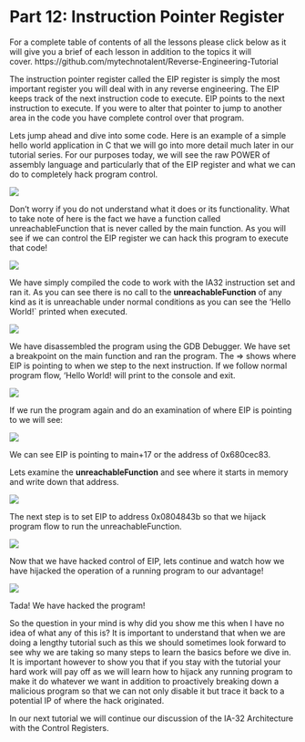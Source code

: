<h1>Part 12: Instruction Pointer Register</h1><p>For a complete table of contents of all the lessons please click below as it will give you a brief of each lesson in addition to the topics it will cover. https://github.com/mytechnotalent/Reverse-Engineering-Tutorial</p><p>The instruction pointer register called the EIP register is simply the most important register you will deal with in any reverse engineering. The EIP keeps track of the next instruction code to execute. EIP points to the next instruction to execute. If you were to alter that pointer to jump to another area in the code you have complete control over that program.</p><p>Lets jump ahead and dive into some code. Here is an example of a simple hello world application in C that we will go into more detail much later in our tutorial series. For our purposes today, we will see the raw POWER of assembly language and particularly that of the EIP register and what we can do to completely hack program control.</p><div class="slate-resizable-image-embed slate-image-embed__resize-full-width"><img src="https://media-exp1.licdn.com/dms/image/C4E12AQEDCZIbPvlM6Q/article-inline_image-shrink_1000_1488/0/1520174518917?e=1614211200&amp;v=beta&amp;t=07B0EY165LkweyWJZB2ct8FW3r0ETalayhG2ZSIrKlI"/></div><p>Don’t worry if you do not understand what it does or its functionality. What to take note of here is the fact we have a function called unreachableFunction that is never called by the main function. As you will see if we can control the EIP register we can hack this program to execute that code!</p><div class="slate-resizable-image-embed slate-image-embed__resize-full-width"><img src="https://media-exp1.licdn.com/dms/image/C4E12AQF6mPq9TMqhDg/article-inline_image-shrink_1000_1488/0/1520572373327?e=1614211200&amp;v=beta&amp;t=FvHX3g2Zv-ch3PIQxHyjbo0krsuGzLbeSINHumrcTc8"/></div><p>We have simply compiled the code to work with the IA32 instruction set and ran it. As you can see there is no call to the <strong>unreachableFunction</strong> of any kind as it is unreachable under normal conditions as you can see the ‘Hello World!` printed when executed.</p><div class="slate-resizable-image-embed slate-image-embed__resize-full-width"><img src="https://media-exp1.licdn.com/dms/image/C4E12AQHvahrBJ0Ko0A/article-inline_image-shrink_1000_1488/0/1520572374855?e=1614211200&amp;v=beta&amp;t=kCBjRd7HqYYPg15uZ-gkhKMijvrY95eERkhIR_vpe8M"/></div><p>We have disassembled the program using the GDB Debugger. We have set a breakpoint on the main function and ran the program. The =&gt; shows where EIP is pointing to when we step to the next instruction. If we follow normal program flow, ‘Hello World! will print to the console and exit. </p><div class="slate-resizable-image-embed slate-image-embed__resize-full-width"><img src="https://media-exp1.licdn.com/dms/image/C4E12AQHT27T0NZGVsA/article-inline_image-shrink_1000_1488/0/1520191047777?e=1614211200&amp;v=beta&amp;t=Fifjr-TJWKmA0Vma9zJpvE9l-CLk3MGIl4B10c3lnUM"/></div><p>If we run the program again and do an examination of where EIP is pointing to we will see:</p><div class="slate-resizable-image-embed slate-image-embed__resize-full-width"><img src="https://media-exp1.licdn.com/dms/image/C4E12AQFMP7_nSU1ZMA/article-inline_image-shrink_1000_1488/0/1520173635003?e=1614211200&amp;v=beta&amp;t=BZImr0rySllsjvKJVwgaHp3HFKPe_3TJJpjnEYLKyZ0"/></div><p>We can see EIP is pointing to main+17 or the address of 0x680cec83.</p><p>Lets examine the <strong>unreachableFunction</strong> and see where it starts in memory and write down that address.</p><div class="slate-resizable-image-embed slate-image-embed__resize-full-width"><img src="https://media-exp1.licdn.com/dms/image/C4E12AQHE9UrsNSGpsg/article-inline_image-shrink_1000_1488/0/1520572373912?e=1614211200&amp;v=beta&amp;t=VyUtzyQa3egbKHohaJYBDRYncFLUsby4R-ieribdsEs"/></div><p>The next step is to set EIP to address 0x0804843b so that we hijack program flow to run the unreachableFunction.</p><div class="slate-resizable-image-embed slate-image-embed__resize-full-width"><img src="https://media-exp1.licdn.com/dms/image/C4E12AQEWiO-W6vBH0g/article-inline_image-shrink_1000_1488/0/1520572373288?e=1614211200&amp;v=beta&amp;t=vf0gK5jbRuap4LGzbtxsUea3jP1N74AJhRMlR-sj91E"/></div><p>Now that we have hacked control of EIP, lets continue and watch how we have hijacked the operation of a running program to our advantage!</p><div class="slate-resizable-image-embed slate-image-embed__resize-full-width"><img src="https://media-exp1.licdn.com/dms/image/C4E12AQGvWd8jwCYHYw/article-inline_image-shrink_1000_1488/0/1520192688705?e=1614211200&amp;v=beta&amp;t=UeyFuHJozBQ4S7zuqq-nGZx9BDc5_EcjTMMnejZe58M"/></div><p>Tada! We have hacked the program!</p><p>So the question in your mind is why did you show me this when I have no idea of what any of this is? It is important to understand that when we are doing a lengthy tutorial such as this we should sometimes look forward to see why we are taking so many steps to learn the basics before we dive in. It is important however to show you that if you stay with the tutorial your hard work will pay off as we will learn how to hijack any running program to make it do whatever we want in addition to proactively breaking down a malicious program so that we can not only disable it but trace it back to a potential IP of where the hack originated.</p><p>In our next tutorial we will continue our discussion of the IA-32 Architecture with the Control Registers.</p>
